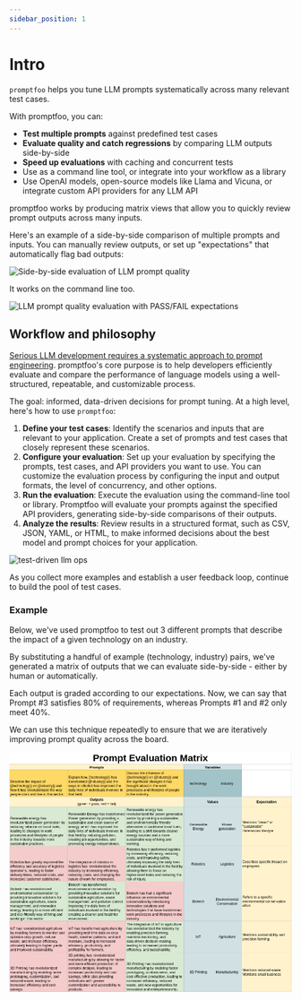 ```yaml
---
sidebar_position: 1
---
```


# Intro

`promptfoo` helps you tune LLM prompts systematically across many relevant test cases.

With promptfoo, you can:

- **Test multiple prompts** against predefined test cases
- **Evaluate quality and catch regressions** by comparing LLM outputs side-by-side
- **Speed up evaluations** with caching and concurrent tests
- Use as a command line tool, or integrate into your workflow as a library
- Use OpenAI models, open-source models like Llama and Vicuna, or integrate custom API providers for any LLM API

promptfoo works by producing matrix views that allow you to quickly review prompt outputs across many inputs.

Here's an example of a side-by-side comparison of multiple prompts and inputs. You can manually review outputs, or set up "expectations" that automatically flag bad outputs:

![Side-by-side evaluation of LLM prompt quality](https://user-images.githubusercontent.com/310310/238143127-ddcd77df-2783-425e-ade9-1a20dd0b6cd2.png)

It works on the command line too.

![LLM prompt quality evaluation with PASS/FAIL expectations](https://user-images.githubusercontent.com/310310/236690475-b05205e8-483e-4a6d-bb84-41c2b06a1247.png)

## Workflow and philosophy

[Serious LLM development requires a systematic approach to prompt engineering](https://www.ianww.com/blog/2023/05/21/prompt-engineering-framework). promptfoo's core purpose is to help developers efficiently evaluate and compare the performance of language models using a well-structured, repeatable, and customizable process.

The goal: informed, data-driven decisions for prompt tuning. At a high level, here's how to use `promptfoo`:

1. **Define your test cases**: Identify the scenarios and inputs that are relevant to your application. Create a set of prompts and test cases that closely represent these scenarios.
2. **Configure your evaluation**: Set up your evaluation by specifying the prompts, test cases, and API providers you want to use. You can customize the evaluation process by configuring the input and output formats, the level of concurrency, and other options.
3. **Run the evaluation**: Execute the evaluation using the command-line tool or library. Promptfoo will evaluate your prompts against the specified API providers, generating side-by-side comparisons of their outputs.
4. **Analyze the results**: Review results in a structured format, such as CSV, JSON, YAML, or HTML, to make informed decisions about the best model and prompt choices for your application.

![test-driven llm ops](https://user-images.githubusercontent.com/310310/241601160-cf0461a7-2832-4362-9fbb-4ebd911d06ff.png)

As you collect more examples and establish a user feedback loop, continue to build the pool of test cases.

### Example

Below, we've used promptfoo to test out 3 different prompts that describe the impact of a given technology on an industry.

By substituting a handful of example (technology, industry) pairs, we've generated a matrix of outputs that we can evaluate side-by-side - either by human or automatically.

Each output is graded according to our expectations. Now, we can say that Prompt #3 satisfies 80% of requirements, whereas Prompts #1 and #2 only meet 40%.

We can use this technique repeatedly to ensure that we are iteratively improving prompt quality across the board.

![Evaluating prompts as a matrix](./assets/prompt-evaluation-matrix.png)
